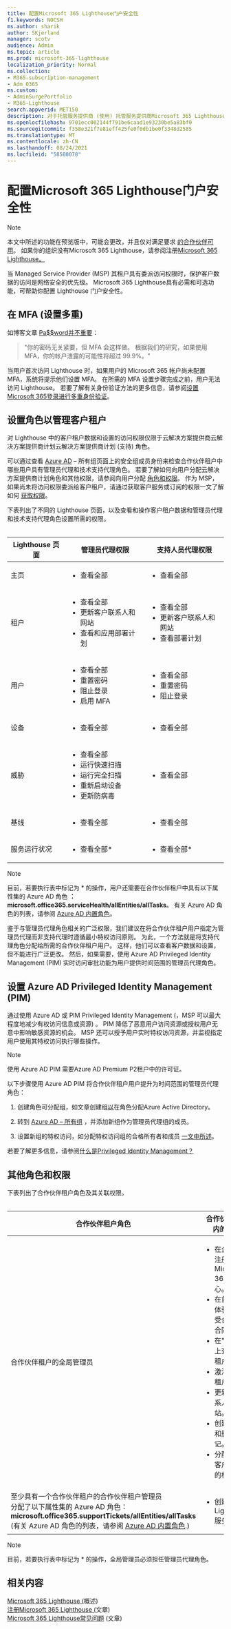 ```yaml
---
title: 配置Microsoft 365 Lighthouse门户安全性
f1.keywords: NOCSH
ms.author: sharik
author: SKjerland
manager: scotv
audience: Admin
ms.topic: article
ms.prod: microsoft-365-lighthouse
localization_priority: Normal
ms.collection:
- M365-subscription-management
- Adm_O365
ms.custom:
- AdminSurgePortfolio
- M365-Lighthouse
search.appverid: MET150
description: 对于托管服务提供商 (使用) 托管服务提供商Microsoft 365 Lighthouse，了解如何配置门户安全性。
ms.openlocfilehash: 9701ecc002144f791be6caad1e93230be5a83bf0
ms.sourcegitcommit: f358e321f7e81eff425fe0f0db1be0f3348d2585
ms.translationtype: MT
ms.contentlocale: zh-CN
ms.lasthandoff: 08/24/2021
ms.locfileid: "58508078"
---
```

# <a name="configure-microsoft-365-lighthouse-portal-security"></a>配置Microsoft 365 Lighthouse门户安全性

> [!NOTE]
> 本文中所述的功能在预览版中，可能会更改，并且仅对满足要求 [的合作伙伴可用](m365-lighthouse-requirements.md)。 如果你的组织没有Microsoft 365 Lighthouse，请参阅注册[Microsoft 365 Lighthouse。](m365-lighthouse-sign-up.md)

当 Managed Service Provider (MSP) 其租户具有委派访问权限时，保护客户数据的访问是网络安全的优先级。 Microsoft 365 Lighthouse具有必需和可选功能，可帮助你配置 Lighthouse 门户安全性。

## <a name="set-up-multifactor-authentication-mfa"></a>在 MFA (设置多重) 

如博客文章 [Pa$$word并不重要](https://techcommunity.microsoft.com/t5/azure-active-directory-identity/your-pa-word-doesn-t-matter/ba-p/731984)：

> "你的密码无关紧要，但 MFA 会这样做。 根据我们的研究，如果使用 MFA，你的帐户泄露的可能性将超过 99.9%。"

当用户首次访问 Lighthouse 时，如果用户的 Microsoft 365 帐户尚未配置 MFA，系统将提示他们设置 MFA。 在所需的 MFA 设置步骤完成之前，用户无法访问 Lighthouse。 若要了解有关身份验证方法的更多信息，请参阅[设置Microsoft 365登录进行多重身份验证](https://support.microsoft.com/office/ace1d096-61e5-449b-a875-58eb3d74de14)。

## <a name="set-up-roles-to-manage-customer-tenants"></a>设置角色以管理客户租户

对 Lighthouse 中的客户租户数据和设置的访问权限仅限于云解决方案提供商云解决方案提供商计划云解决方案提供商计划 (支持) 角色。

可以通过查看 [Azure AD](https://portal.azure.com/#blade/Microsoft_AAD_IAM/GroupsManagementMenuBlade/AllGroups) – 所有组页面上的安全组成员身份来检查合作伙伴租户中哪些用户具有管理员代理和技术支持代理角色。 若要了解如何向用户分配云解决方案提供商计划角色和其他权限，请参阅向用户分配 [角色和权限](/partner-center/permissions-overview)。 作为 MSP，如果尚未将访问权限委派给客户租户，请通过获取客户服务或订阅的权限一文了解如何 [获取权限](/partner-center/customers-revoke-admin-privileges)。

下表列出了不同的 Lighthouse 页面，以及查看和操作客户租户数据和管理员代理和技术支持代理角色设置所需的权限。<br><br>

| Lighthouse 页面 | 管理员代理权限 | 支持人员代理权限 |
|--|--|--|
| 主页 | <ul><li>查看全部</li></ul> | <ul><li>查看全部</li></ul> |
| 租户 | <ul><li>查看全部</li><li>更新客户联系人和网站</li><li>查看和应用部署计划</li></ul> | <ul><li>查看全部</li><li>更新客户联系人和网站</li><li>查看部署计划</li></ul> |
| 用户 | <ul><li>查看全部</li><li>重置密码</li><li>阻止登录</li><li>启用 MFA</li></ul> | <ul><li>查看全部</li><li>重置密码</li><li>阻止登录</li></ul> |
| 设备 | <ul><li>查看全部</li></ul> | <ul><li>查看全部</li></ul> |
| 威胁 | <ul><li>查看全部</li><li>运行快速扫描</li><li>运行完全扫描</li><li>重新启动设备</li><li>更新防病毒</li></ul> | <ul><li>查看全部</li></ul> |
| 基线 | <ul><li>查看全部</li></ul> | <ul><li>查看全部</li></ul> |
| 服务运行状况 | <ul><li>查看全部*</li></ul> | <ul><li>查看全部*</li></ul> |

> [!NOTE]
> 目前，若要执行表中标记为 * 的操作，用户还需要在合作伙伴租户中具有以下属性集的 Azure AD 角色 **：microsoft.office365.serviceHealth/allEntities/allTasks**。 有关 Azure AD 角色的列表，请参阅 [Azure AD 内置角色](/azure/active-directory/roles/permissions-reference)。

鉴于与管理员代理角色相关的广泛权限，我们建议在将合作伙伴租户用户指定为管理员代理而非支持代理[](/azure/active-directory/develop/secure-least-privileged-access)时遵循最小特权访问原则。 为此，一个方法就是将支持代理角色分配给所需的合作伙伴租户用户。 这样，他们可以查看客户数据和设置，但不能进行广泛更改。 然后，如果需要，使用 Azure AD Privileged Identity Management (PIM) 实时访问审批功能为用户提供时间范围的管理员代理角色。

## <a name="set-up-azure-ad-privileged-identity-management-pim"></a>设置 Azure AD Privileged Identity Management (PIM) 

通过使用 Azure AD 或 PIM Privileged Identity Management (，MSP 可以最大程度地减少有权访问信息或资源) 。 PIM 降低了恶意用户访问资源或授权用户无意中影响敏感资源的机会。 MSP 还可以授予用户实时特权访问资源，并监视指定用户使用其特权访问执行哪些操作。

> [!NOTE]
> 使用 Azure AD PIM 需要Azure AD Premium P2租户中的许可证。

以下步骤使用 Azure AD PIM 将合作伙伴租户用户提升为时间范围的管理员代理角色：

1. 创建角色可分配组，如文章创建组[以](/azure/active-directory/roles/groups-create-eligible)在角色分配Azure Active Directory。

2. 转到 [Azure AD – 所有组](https://portal.azure.com/#blade/Microsoft_AAD_IAM/GroupsManagementMenuBlade/AllGroups) ，并添加新组作为管理员代理组的成员。

3. 设置新组的特权访问，如分配特权访问组的合格所有者和成员 [一文中所述](/azure/active-directory/privileged-identity-management/groups-assign-member-owner)。

若要了解更多信息，请参阅[什么是Privileged Identity Management？](/azure/active-directory/privileged-identity-management/pim-configure)

## <a name="other-roles-and-permissions"></a>其他角色和权限

下表列出了合作伙伴租户角色及其关联权限。<br><br>

| 合作伙伴租户角色 | 合作伙伴租户内的权限 |
|--|--|
| 合作伙伴租户的全局管理员 | <ul><li>在企业中心注册Microsoft 365 管理中心。</li><li>在首次运行体验期间接受合作伙伴合同修正。</li><li>在"租户"页上查看客户租户。\*</li><li>激活和停用租户。\*</li><li>更新客户联系人和网站。\*</li><li>创建、更新和删除标记。\*</li><li>分配和删除客户租户中的标记。\*</li></ul> |
| 至少具有一个合作伙伴租户的合作伙伴租户管理员<br> 分配了以下属性集的 Azure AD 角色：<br> **microsoft.office365.supportTickets/allEntities/allTasks**<br>  (有关 Azure AD 角色的列表，请参阅 [Azure AD 内置角色](/azure/active-directory/roles/permissions-reference).)  | <ul><li>创建 Lighthouse 服务请求。</li></ul> |

> [!NOTE]
> 目前，若要执行表中标记为 * 的操作，全局管理员必须担任管理员代理角色。

## <a name="related-content"></a>相关内容

[Microsoft 365 Lighthouse (](m365-lighthouse-overview.md)概述) \
[注册Microsoft 365 Lighthouse (](m365-lighthouse-sign-up.md)文章) \
[Microsoft 365 Lighthouse常见问题](m365-lighthouse-faq.yml) (文章) 